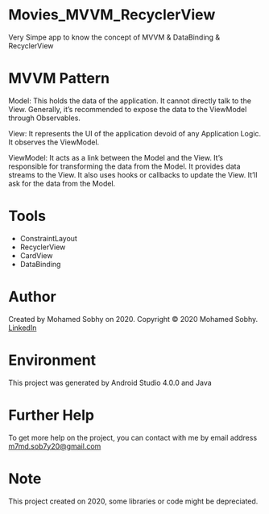 # Movies_MVVM_RecyclerView
Very Simpe app to know the concept of MVVM &amp; DataBinding &amp; RecyclerView

# MVVM Pattern

Model: This holds the data of the application. It cannot directly talk to the View. Generally, it’s recommended to expose the data to the ViewModel through Observables.

View: It represents the UI of the application devoid of any Application Logic. It observes the ViewModel.

ViewModel: It acts as a link between the Model and the View. It’s responsible for transforming the data from the Model. It provides data streams to the View. It also uses hooks or callbacks to update the View. It’ll ask for the data from the Model.

# Tools

- ConstraintLayout
- RecyclerView
- CardView
- DataBinding

# Author

Created by Mohamed Sobhy on 2020. Copyright © 2020 Mohamed Sobhy. [LinkedIn](https://www.linkedin.com/in/mohamed-sobhy-040958181/)

# Environment

This project was generated by Android Studio 4.0.0 and Java 

# Further Help

To get more help on the project, you can contact with me by email address m7md.sob7y20@gmail.com

# Note

This project created on 2020, some libraries or code might be depreciated.

